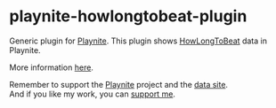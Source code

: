 # playnite-howlongtobeat-plugin
Generic plugin for [Playnite](https://playnite.link). 
This plugin shows [HowLongToBeat](https://howlongtobeat.com/) data in Playnite. 

More information [here](https://playnite.link/forum/thread-309.html).

Remember to support the [Playnite](https://www.patreon.com/playnite) project and the [data site](https://howlongtobeat.com/donate).  
And if you like my work, you can [support me](https://www.paypal.me/lacro59).
